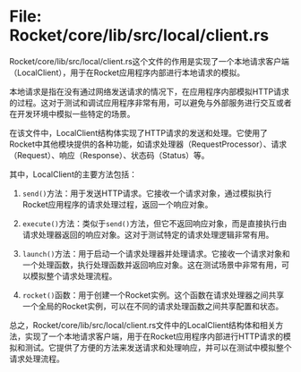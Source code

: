 # File: Rocket/core/lib/src/local/client.rs

Rocket/core/lib/src/local/client.rs这个文件的作用是实现了一个本地请求客户端（LocalClient），用于在Rocket应用程序内部进行本地请求的模拟。

本地请求是指在没有通过网络发送请求的情况下，在应用程序内部模拟HTTP请求的过程。这对于测试和调试应用程序非常有用，可以避免与外部服务进行交互或者在开发环境中模拟一些特定的场景。

在该文件中，LocalClient结构体实现了HTTP请求的发送和处理。它使用了Rocket中其他模块提供的各种功能，如请求处理器（RequestProcessor）、请求（Request）、响应（Response）、状态码（Status）等。

其中，LocalClient的主要方法包括：

1. `send()`方法：用于发送HTTP请求。它接收一个请求对象，通过模拟执行Rocket应用程序的请求处理过程，返回一个响应对象。

2. `execute()`方法：类似于`send()`方法，但它不返回响应对象，而是直接执行由请求处理器返回的响应对象。这对于测试特定的请求处理逻辑非常有用。

3. `launch()`方法：用于启动一个请求处理器并处理请求。它接收一个请求对象和一个处理函数，执行处理函数并返回响应对象。这在测试场景中非常有用，可以模拟整个请求处理流程。

4. `rocket()`函数：用于创建一个Rocket实例。这个函数在请求处理器之间共享一个全局的Rocket实例，可以在不同的请求处理函数之间共享配置和状态。

总之，Rocket/core/lib/src/local/client.rs文件中的LocalClient结构体和相关方法，实现了一个本地请求客户端，用于在Rocket应用程序内部进行HTTP请求的模拟和测试。它提供了方便的方法来发送请求和处理响应，并可以在测试中模拟整个请求处理流程。


